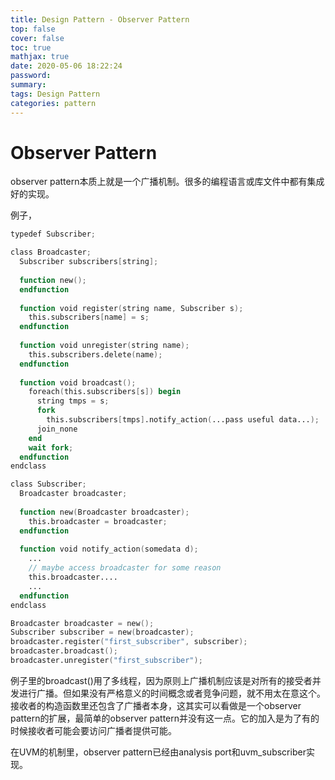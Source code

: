 ```yaml
---
title: Design Pattern - Observer Pattern
top: false
cover: false
toc: true
mathjax: true
date: 2020-05-06 18:22:24
password:
summary:
tags: Design Pattern
categories: pattern
---
```


# Observer Pattern
<!--- more --->
observer pattern本质上就是一个广播机制。很多的编程语言或库文件中都有集成好的实现。

例子，
~~~verilog
typedef Subscriber;

class Broadcaster;
  Subscriber subscribers[string];
  
  function new();
  endfunction
  
  function void register(string name, Subscriber s);
    this.subscribers[name] = s;
  endfunction
  
  function void unregister(string name);
    this.subscribers.delete(name);
  endfunction
  
  function void broadcast();
    foreach(this.subscribers[s]) begin
	  string tmps = s;
	  fork
	    this.subscribers[tmps].notify_action(...pass useful data...);
	  join_none
	end
	wait fork;
  endfunction
endclass

class Subscriber;
  Broadcaster broadcaster;
  
  function new(Broadcaster broadcaster);
    this.broadcaster = broadcaster;
  endfunction
  
  function void notify_action(somedata d);
    ...
	// maybe access broadcaster for some reason
	this.broadcaster....
	...
  endfunction
endclass

Broadcaster broadcaster = new();
Subscriber subscriber = new(broadcaster);
broadcaster.register("first_subscriber", subscriber);
broadcaster.broadcast();
broadcaster.unregister("first_subscriber");
~~~

例子里的broadcast()用了多线程，因为原则上广播机制应该是对所有的接受者并发进行广播。但如果没有严格意义的时间概念或者竞争问题，就不用太在意这个。
接收者的构造函数里还包含了广播者本身，这其实可以看做是一个observer pattern的扩展，最简单的observer pattern并没有这一点。它的加入是为了有的时候接收者可能会要访问广播者提供可能。

在UVM的机制里，observer pattern已经由analysis port和uvm_subscriber实现。

